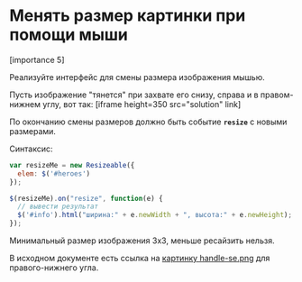 # Менять размер картинки при помощи мыши

[importance 5]

Реализуйте интерфейс для смены размера изображения мышью. 

Пусть изображение "тянется" при захвате его снизу, справа и в правом-нижнем углу, вот так:
[iframe height=350 src="solution" link]

По окончанию смены размеров должно быть событие **`resize`** c новыми размерами.

Синтаксис:

```js
var resizeMe = new Resizeable({
  elem: $('#heroes')
});

$(resizeMe).on("resize", function(e) {
  // вывести результат
  $('#info').html("ширина:" + e.newWidth + ", высота:" + e.newHeight);
});
```

Минимальный размер изображения 3x3, меньше ресайзить нельзя.

В исходном документе есть ссылка на <a href="http://js.cx/clipart/handle-se.png">картинку handle-se.png</a> для правого-нижнего угла.

